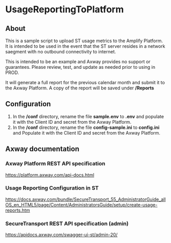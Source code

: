 # UsageReportingToPlatform


## About
This is a sample script to upload ST usage metrics to the Amplify Platform. It is intended to be used in the event that the ST server resides in a network saegment with no outbound connectivity to internet. 

This is intended to be an example and Axway provides no support or guarantees. Please review, test, and update as needed prior to using in PROD. 

It will generate a full report for the previous calendar month and submit it to the Axway Platform. A copy of the report will be saved under **/Reports**
## Configuration

1. In the **/conf** directory, rename the file **sample.env** to **.env** and populate it with the Client ID and secret from the Axway Platform.
2. In the **/conf** directory, rename the file **config-sample.ini** to **config.ini** and Populate it with the Client ID and secret from the Axway Platform.


## Axway documentation

### Axway Platform REST API specification
https://platform.axway.com/api-docs.html

### Usage Reporting Configuration in ST
https://docs.axway.com/bundle/SecureTransport_55_AdministratorGuide_allOS_en_HTML5/page/Content/AdministratorsGuide/setup/create-usage-reports.htm

### SecureTransport REST API specification (admin)
https://apidocs.axway.com/swagger-ui-st/admin-20/



